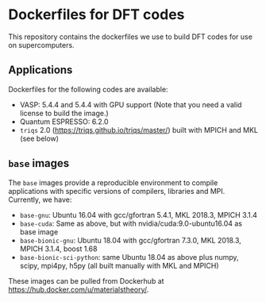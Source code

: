 # Dockerfiles for DFT codes

This repository contains the dockerfiles we use to build DFT codes for use on supercomputers.

## Applications
Dockerfiles for the following codes are available:
- VASP: 5.4.4 and 5.4.4 with GPU support (Note that you need a valid license to build the image.)
- Quantum ESPRESSO: 6.2.0
- `triqs` 2.0 (https://triqs.github.io/triqs/master/) built with MPICH and MKL (see below)

## `base` images
The `base` images provide a reproducible environment to compile applications with specific versions of compilers, libraries and MPI.
Currently, we have:
- `base-gnu`: Ubuntu 16.04 with gcc/gfortran 5.4.1, MKL 2018.3, MPICH 3.1.4
- `base-cuda`: Same as above, but with nvidia/cuda:9.0-ubuntu16.04 as base image
- `base-bionic-gnu`: Ubuntu 18.04 with gcc/gfortran 7.3.0, MKL 2018.3, MPICH 3.1.4, boost 1.68
- `base-bionic-sci-python`: same Ubuntu 18.04 as above plus numpy, scipy, mpi4py, h5py (all built manually with MKL and MPICH)

These images can be pulled from Dockerhub at https://hub.docker.com/u/materialstheory/.
